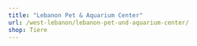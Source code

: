 ```yaml
---
title: "Lebanon Pet & Aquarium Center"
url: /west-lebanon/lebanon-pet-und-aquarium-center/
shop: Tiere
---
```

